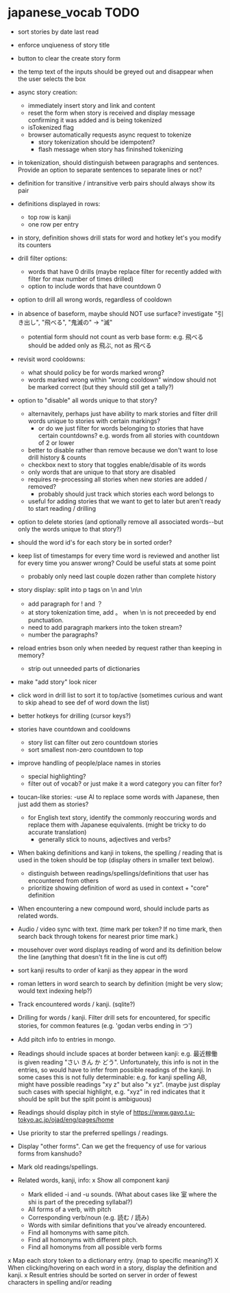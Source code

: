 # japanese_vocab TODO

- sort stories by date last read

- enforce unqiueness of story title
- button to clear the create story form
- the temp text of the inputs should be greyed out and disappear when the user selects the box
- async story creation:
    - immediately insert story and link and content
    - reset the form when story is received and display message confirming it was added and is being tokenized
    - isTokenized flag
    - browser automatically requests async request to tokenize
        - story tokenization should be idempotent?
        - flash message when story has fininshed tokenizing

- in tokenization, should distinguish between paragraphs and sentences. Provide an option to separate sentences to separate lines or not?

- definition for transitive / intransitive verb pairs should always show its pair

- definitions displayed in rows:
    - top row is kanji
    - one row per entry

- in story, definition shows drill stats for word and hotkey let's you modify its counters

- drill filter options:
    - words that have 0 drills (maybe replace filter for recently added with filter for max number of times drilled)
    - option to include words that have countdown 0

- option to drill all wrong words, regardless of cooldown

- in absence of baseform, maybe should NOT use surface? investigate "引き出し", "飛べる", "鬼滅の" -> "滅"
    - potential form should not count as verb base form: e.g. 飛べる should be added only as 飛ぶ, not as 飛べる

- revisit word cooldowns:
    - what should policy be for words marked wrong?
    - words marked wrong within "wrong cooldown"  window should not be marked correct (but they should still get a tally?)

- option to "disable" all words unique to that story?
    - alternavitely, perhaps just have ability to mark stories and filter drill words unique to stories with certain markings?
        - or do we just filter for words belonging to stories that have certain countdowns? e.g. words from all stories with countdown of 2 or lower
    - better to disable rather than remove because we don't want to lose drill history & counts
    - checkbox next to story that toggles enable/disable of its words
    - only words that are unique to that story are disabled
    - requires re-processing all stories when new stories are added / removed?
        - probably should just track which stories each word belongs to
    - useful for adding stories that we want to get to later but aren't ready to start reading / drilling
    
- option to delete stories (and optionally remove all associated words--but only the words unique to that story?)
- should the word id's for each story be in sorted order?

- keep list of timestamps for every time word is reviewed and another list for every time you answer wrong? Could be useful stats at some point
    - probably only need last couple dozen rather than complete history

- story display: split into p tags on \n and \n\n
    - add paragraph for ! and ？
    - at story tokenization time, add 。 when \n is not preceeded by end punctuation.
    - need to add paragraph markers into the token stream?
    - number the paragraphs?

- reload entries bson only when needed by request rather than keeping in memory?
    - strip out unneeded parts of dictionaries
- make "add story" look nicer
- click word in drill list to sort it to top/active (sometimes curious and want to skip ahead to see def of word down the list)
- better hotkeys for drilling (cursor keys?)

- stories have countdown and cooldowns
    - story list can filter out zero countdown stories
    - sort smallest non-zero countdown to top

- improve handling of people/place names in stories
    - special highlighting?
    - filter out of vocab? or just make it a word category you can filter for?

- toucan-like stories:
    -use AI to replace some words with Japanese, then just add them as stories?
    - for English text story, identify the commonly reoccuring words and replace them with Japanese equivalents. (might be tricky to do accurate translation)
        - generally stick to nouns, adjectives and verbs?

- When baking definitions and kanji in tokens, the spelling / reading that is used in the token should be top (display others in smaller text below).
    - distinguish between readings/spellings/definitions that user has encountered from others
    - prioritize showing definition of word as used in context + "core" definition

- When encountering a new compound word, should include parts as related words.
- Audio / video sync with text. (time mark per token? If no time mark, then search back through tokens for nearest prior time mark.)
- mousehover over word displays reading of word and its definition below the line (anything that doesn't fit in the line is cut off)

- sort kanji results to order of kanji as they appear in the word
- roman letters in word search to search by definition (might be very slow; would text indexing help?)

- Track encountered words / kanji. (sqlite?)
- Drilling for words / kanji. Filter drill sets for encountered, for specific stories, for common features (e.g. 'godan verbs ending in つ')

- Add pitch info to entries in mongo.
- Readings should include spaces at border between kanji: e.g. 最近稼働 is given reading "さい きん か どう". Unfortunately, this info is not in the entries, so would have to infer from possible readings of the kanji. In some cases this is not fully determinable: e.g. for kanji spelling AB, might have possible readings "xy z" but also "x yz". (maybe just display such cases with special highlight, e.g. "xyz" in red indicates that it should be split but the split point is ambiguous)
- Readings should display pitch in style of https://www.gavo.t.u-tokyo.ac.jp/ojad/eng/pages/home
- Use priority to star the preferred spellings / readings.
- Display "other forms". Can we get the frequency of use for various forms from kanshudo?
- Mark old readings/spellings.
- Related words, kanji, info:
    x Show all component kanji
    - Mark ellided -i and -u sounds. (What about cases like 室 where the shi is part of the preceding syllabal?)
    - All forms of a verb, with pitch
    - Corresponding verb/noun (e.g. 読む / 読み)
    - Words with similar definitions that you've already encountered.
    - Find all homonyms with same pitch.
    - Find all homonyms with different pitch.
    - Find all homonyms from all possible verb forms


x Map each story token to a dictionary entry. (map to specific meaning?)
X When clicking/hovering on each word in a story, display the definition and kanji.
x Result entries should be sorted on server in order of fewest characters in spelling and/or reading